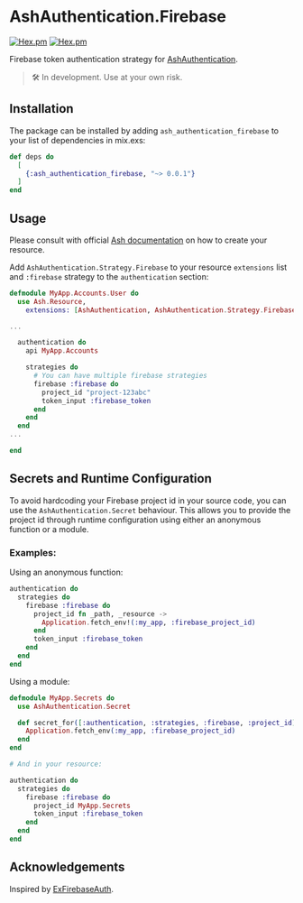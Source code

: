 # AshAuthentication.Firebase

[![Hex.pm](https://img.shields.io/hexpm/v/ash_authentication_firebase.svg?style=flat-square)](https://hex.pm/packages/ash_authentication_firebase)
[![Hex.pm](https://img.shields.io/hexpm/dt/ash_authentication_firebase.svg?style=flat-square)](https://hex.pm/packages/ash_authentication_firebase)

Firebase token authentication strategy for [AshAuthentication](https://github.com/team-alembic/ash_authentication).

> 🛠 In development. Use at your own risk.

## Installation

The package can be installed by adding `ash_authentication_firebase` to your list of dependencies in mix.exs:

```elixir
def deps do
  [
    {:ash_authentication_firebase, "~> 0.0.1"}
  ]
end
```

## Usage

Please consult with official [Ash documentation](https://ash-hq.org/docs/guides/ash_authentication/latest/tutorials/getting-started-with-authentication) on how to create your resource.

Add `AshAuthentication.Strategy.Firebase` to your resource `extensions` list and `:firebase` strategy to the `authentication` section:

```elixir
defmodule MyApp.Accounts.User do
  use Ash.Resource,
    extensions: [AshAuthentication, AshAuthentication.Strategy.Firebase]

...

  authentication do
    api MyApp.Accounts

    strategies do
      # You can have multiple firebase strategies
      firebase :firebase do
        project_id "project-123abc"
        token_input :firebase_token
      end
    end
  end
...

end
```

## Secrets and Runtime Configuration

To avoid hardcoding your Firebase project id in your source code, you can use the `AshAuthentication.Secret` behaviour. This allows you to provide the project id through runtime configuration using either an anonymous function or a module.

### Examples:

Using an anonymous function:

```elixir
authentication do
  strategies do
    firebase :firebase do
      project_id fn _path, _resource ->
        Application.fetch_env!(:my_app, :firebase_project_id)
      end
      token_input :firebase_token
    end
  end
end
```

Using a module:

```elixir
defmodule MyApp.Secrets do
  use AshAuthentication.Secret

  def secret_for([:authentication, :strategies, :firebase, :project_id], MyApp.User, _opts) do
    Application.fetch_env(:my_app, :firebase_project_id)
  end
end

# And in your resource:

authentication do
  strategies do
    firebase :firebase do
      project_id MyApp.Secrets
      token_input :firebase_token
    end
  end
end
```

## Acknowledgements

Inspired by [ExFirebaseAuth](https://github.com/Nickforall/ExFirebaseAuth).
